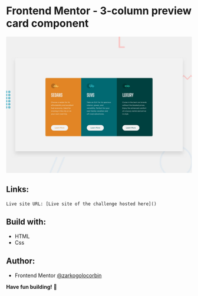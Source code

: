 # Frontend Mentor - 3-column preview card component

![Design preview for the 3-column preview card component coding challenge](./design/desktop-preview.jpg)

## Links:

    Live site URL: [Live site of the challenge hosted here]()

## Build with:

- HTML
- Css

## Author:

- Frontend Mentor [@zarkogolocorbin](https://www.frontendmentor.io/profile/zarkogolocorbin)

**Have fun building!** 🚀
